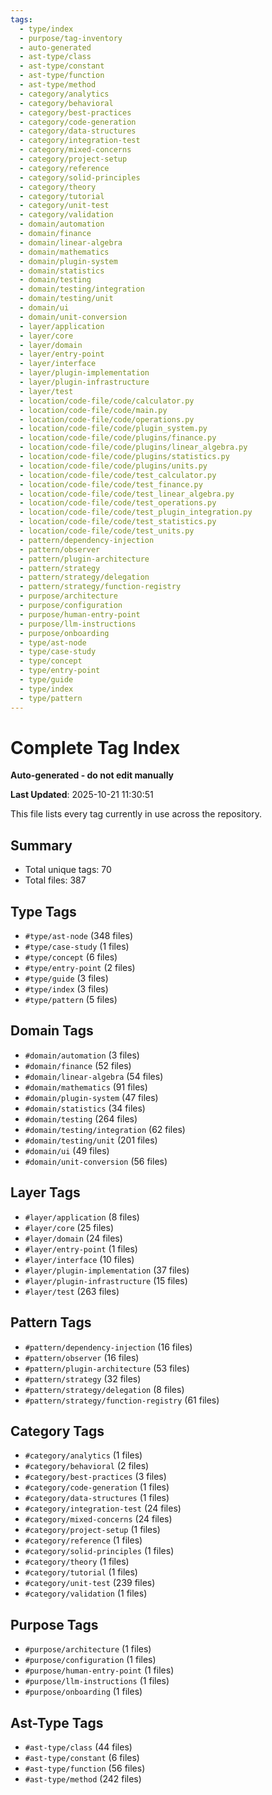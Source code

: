 ```yaml
---
tags:
  - type/index
  - purpose/tag-inventory
  - auto-generated
  - ast-type/class
  - ast-type/constant
  - ast-type/function
  - ast-type/method
  - category/analytics
  - category/behavioral
  - category/best-practices
  - category/code-generation
  - category/data-structures
  - category/integration-test
  - category/mixed-concerns
  - category/project-setup
  - category/reference
  - category/solid-principles
  - category/theory
  - category/tutorial
  - category/unit-test
  - category/validation
  - domain/automation
  - domain/finance
  - domain/linear-algebra
  - domain/mathematics
  - domain/plugin-system
  - domain/statistics
  - domain/testing
  - domain/testing/integration
  - domain/testing/unit
  - domain/ui
  - domain/unit-conversion
  - layer/application
  - layer/core
  - layer/domain
  - layer/entry-point
  - layer/interface
  - layer/plugin-implementation
  - layer/plugin-infrastructure
  - layer/test
  - location/code-file/code/calculator.py
  - location/code-file/code/main.py
  - location/code-file/code/operations.py
  - location/code-file/code/plugin_system.py
  - location/code-file/code/plugins/finance.py
  - location/code-file/code/plugins/linear_algebra.py
  - location/code-file/code/plugins/statistics.py
  - location/code-file/code/plugins/units.py
  - location/code-file/code/test_calculator.py
  - location/code-file/code/test_finance.py
  - location/code-file/code/test_linear_algebra.py
  - location/code-file/code/test_operations.py
  - location/code-file/code/test_plugin_integration.py
  - location/code-file/code/test_statistics.py
  - location/code-file/code/test_units.py
  - pattern/dependency-injection
  - pattern/observer
  - pattern/plugin-architecture
  - pattern/strategy
  - pattern/strategy/delegation
  - pattern/strategy/function-registry
  - purpose/architecture
  - purpose/configuration
  - purpose/human-entry-point
  - purpose/llm-instructions
  - purpose/onboarding
  - type/ast-node
  - type/case-study
  - type/concept
  - type/entry-point
  - type/guide
  - type/index
  - type/pattern
---
```


# Complete Tag Index

**Auto-generated - do not edit manually**

**Last Updated**: 2025-10-21 11:30:51

This file lists every tag currently in use across the repository.

## Summary

- Total unique tags: 70
- Total files: 387

## Type Tags

- `#type/ast-node` (348 files)
- `#type/case-study` (1 files)
- `#type/concept` (6 files)
- `#type/entry-point` (2 files)
- `#type/guide` (3 files)
- `#type/index` (3 files)
- `#type/pattern` (5 files)

## Domain Tags

- `#domain/automation` (3 files)
- `#domain/finance` (52 files)
- `#domain/linear-algebra` (54 files)
- `#domain/mathematics` (91 files)
- `#domain/plugin-system` (47 files)
- `#domain/statistics` (34 files)
- `#domain/testing` (264 files)
- `#domain/testing/integration` (62 files)
- `#domain/testing/unit` (201 files)
- `#domain/ui` (49 files)
- `#domain/unit-conversion` (56 files)

## Layer Tags

- `#layer/application` (8 files)
- `#layer/core` (25 files)
- `#layer/domain` (24 files)
- `#layer/entry-point` (1 files)
- `#layer/interface` (10 files)
- `#layer/plugin-implementation` (37 files)
- `#layer/plugin-infrastructure` (15 files)
- `#layer/test` (263 files)

## Pattern Tags

- `#pattern/dependency-injection` (16 files)
- `#pattern/observer` (16 files)
- `#pattern/plugin-architecture` (53 files)
- `#pattern/strategy` (32 files)
- `#pattern/strategy/delegation` (8 files)
- `#pattern/strategy/function-registry` (61 files)

## Category Tags

- `#category/analytics` (1 files)
- `#category/behavioral` (2 files)
- `#category/best-practices` (3 files)
- `#category/code-generation` (1 files)
- `#category/data-structures` (1 files)
- `#category/integration-test` (24 files)
- `#category/mixed-concerns` (24 files)
- `#category/project-setup` (1 files)
- `#category/reference` (1 files)
- `#category/solid-principles` (1 files)
- `#category/theory` (1 files)
- `#category/tutorial` (1 files)
- `#category/unit-test` (239 files)
- `#category/validation` (1 files)

## Purpose Tags

- `#purpose/architecture` (1 files)
- `#purpose/configuration` (1 files)
- `#purpose/human-entry-point` (1 files)
- `#purpose/llm-instructions` (1 files)
- `#purpose/onboarding` (1 files)

## Ast-Type Tags

- `#ast-type/class` (44 files)
- `#ast-type/constant` (6 files)
- `#ast-type/function` (56 files)
- `#ast-type/method` (242 files)
